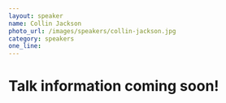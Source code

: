 ```yaml
---
layout: speaker
name: Collin Jackson
photo_url: /images/speakers/collin-jackson.jpg
category: speakers
one_line:
---
```


# Talk information coming soon!
